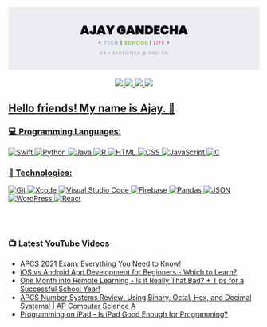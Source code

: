 <p align="center">
	<img src="pics/github-banner-new.jpeg">
</p>

<p align="center">
	<a href="https://www.linkedin.com/in/ajaygandecha/">
		<img src="https://img.shields.io/badge/Personal_Website-05122A?style=for-the-badge&logo=wordpress&logoColor=white" />
	</a>
	<a href="https://www.youtube.com/c/ajaygandecha/">
		<img src="https://img.shields.io/badge/YouTube-FF0000?style=for-the-badge&logo=youtube&logoColor=white" />
	</a>
  <a href="https://www.linkedin.com/in/ajaygandecha/">
		<img src="https://img.shields.io/badge/LinkedIn-0077B5?style=for-the-badge&logo=linkedin&logoColor=white" />
	</a>
	<a href="https://www.instagram.com/ajaygandecha/">
		<img src="https://img.shields.io/badge/Instagram-E4405F?style=for-the-badge&logo=instagram&logoColor=white" />
</p>

## Hello friends! My name is Ajay. 👋

### 💻 Programming Languages:

![Swift](https://img.shields.io/badge/-Swift-05122A?style=flat&logo=swift)
![Python](https://img.shields.io/badge/-Python-05122A?style=flat&logo=python)
![Java](https://img.shields.io/badge/-Java-05122A?style=flat&logo=java)
![R](https://img.shields.io/badge/-R-05122A?style=flat&logo=r&logoColor=276DC3)
![HTML](https://img.shields.io/badge/-HTML-05122A?style=flat&logo=html5)
![CSS](https://img.shields.io/badge/-CSS-05122A?style=flat&logo=css3&logoColor=1572B6)
![JavaScript](https://img.shields.io/badge/-JavaScript-05122A?style=flat&logo=javascript)
![C](https://img.shields.io/badge/-C_(Familiar)-05122A?style=flat&logo=c)
 
### 🚀 Technologies:

![Git](https://img.shields.io/badge/-Git-05122A?style=flat&logo=git)
![Xcode](https://img.shields.io/badge/-Xcode-05122A?style=flat&logo=xcode)
![Visual Studio Code](https://img.shields.io/badge/-VS_Code-05122A?style=flat&logo=visualstudiocode&logoColor=3776AB)
![Firebase](https://img.shields.io/badge/-Firebase-05122A?style=flat&logo=firebase)
![Pandas](https://img.shields.io/badge/-Pandas-05122A?style=flat&logo=pandas)
![JSON](https://img.shields.io/badge/-JSON-05122A?style=flat&logo=json)
![WordPress](https://img.shields.io/badge/-WordPress-05122A?style=flat&logo=wordpress)
![React](https://img.shields.io/badge/-React-05122A?style=flat&logo=react)

<br />

<br />

### 📺 Latest YouTube Videos

<!-- YOUTUBE:START -->
- [APCS 2021 Exam: Everything You Need to Know!](https://www.youtube.com/watch?v=P--N35m1X-E)
- [iOS vs Android App Development for Beginners - Which to Learn?](https://www.youtube.com/watch?v=VRcRjd9-VqA)
- [One Month into Remote Learning - Is it Really That Bad? + Tips for a Successful School Year!](https://www.youtube.com/watch?v=FpfmJTEncyI)
- [APCS Number Systems Review: Using Binary, Octal, Hex, and Decimal Systems! | AP Computer Science A](https://www.youtube.com/watch?v=JYLJbVECJxs)
- [Programming on iPad - Is iPad Good Enough for Programming?](https://www.youtube.com/watch?v=6wzuB77q4NI)
<!-- YOUTUBE:END -->

<br />
